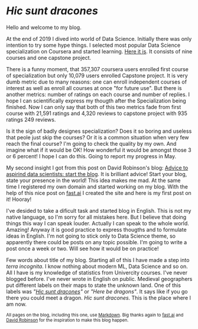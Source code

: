 # *Hic sunt dracones*

Hello and welcome to my blog.

At the end of 2019 I dived into world of Data Science. Initially there was only intention to try some hype things. I selected most popular Data Science specialization on Coursera and started learning. [Here it is](https://www.coursera.org/specializations/jhu-data-science). It consists of nine courses and one capstone project. 

There is a funny moment, that 357,307 coursera users enrolled first course of specialization but only 10,079 users enrolled Capstone project. It is very dumb metric due to many reasons: one can enroll independent courses of interest as well as enroll all courses at once "for future use". But there is another metrics: number of ratings on each course and number of replies. I hope I can scientifically express my thougth after the Specialization being finished. Now I can only say that both of this two metrics fade from first course with 21,591 ratings and 4,320 reviews to capstone project with 935 ratings 249 reviews.

Is it the sign of badly designes specialization? Does it so boring and useless that peole just skip the courses? Or it is a common situation when very few reach the final course? I'm going to check the quality by my own. And imagine what if it would be OK! How wonderful it would be amongst those 3 or 6 percent! I hope I can do this. Going to report my progress in May.

My second insight I got from this post on David Robinson's blog: [Advice to aspirind data scientists: start the blog](http://varianceexplained.org/r/start-blog/). It is brilliant advice! Start your blog, state your presence in the world! This idea makes me mad. At the same time I registered my own domain and started working on my blog. With the help of this nice post on [fast.ai](https://www.fast.ai/2020/01/16/fast_template/) I created the site and here is my first post on it! Hooray!

I've desided to take a dificult task and started blog in English. This is not my native language, so I'm sorry for all mistakes here. But I believe that doing things this way I can speak louder. Actually I can speak to the whole world. Amazing! Anyway it is good practice to express thougths and to formulate ideas in English. I'm not going to stick only to Data Science theme, so apparently there could be posts on any topic possible. I'm going to write a post once a week or two. Will see how it would be on practice!

Few words about title of my blog. Starting all of this I have made a step into *terra incognita*. I know nothing about modern ML, Data Science and so on. All I have is my knowledge of statistics from Univercity courses. I've never blogged before. I've never wrote in English on public. Medieval geographers put different labels on their maps to state the unknown land. One of this labels was *"[Hic sunt dracones](https://en.wikipedia.org/wiki/Here_be_dragons)"* or *"Here be dragons"*. It says like if you go there you could meet a dragon. *Hic sunt dracones*. This is the place where I am now.

<sub>All pages on the blog, including this one, use [Markdown](https://guides.github.com/features/mastering-markdown/). Big thanks again to [fast.ai](https://www.fast.ai) and [David Robinson](http://varianceexplained.org/) for the inspiration to make this blog happen.</sub>
